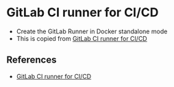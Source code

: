 # GitLab CI runner for CI/CD

* Create the GitLab Runner in Docker standalone mode
* This is copied from [GitLab CI runner for CI/CD](https://dockerswarm.rocks/gitlab-ci/)

## References
* [GitLab CI runner for CI/CD](https://dockerswarm.rocks/gitlab-ci/)
